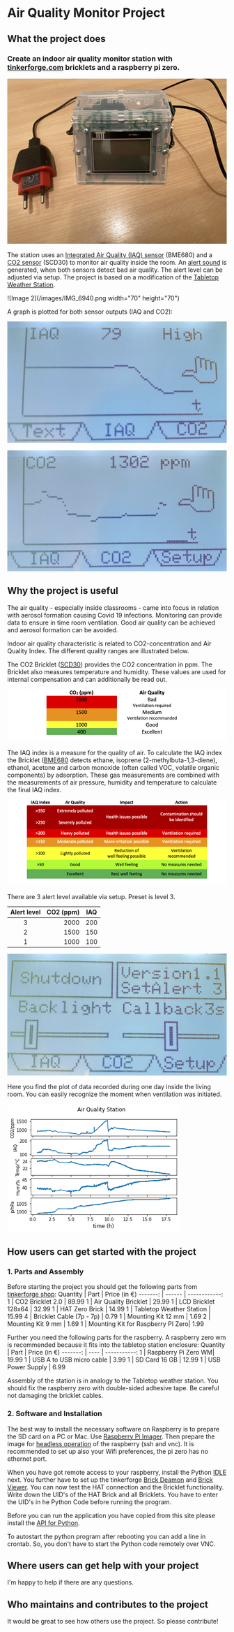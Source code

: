 # Air Quality Monitor Project 

## What the project does

### Create an indoor air quality monitor station with [tinkerforge.com](https://tinkerforge.com/en/doc/) bricklets and a raspberry pi zero.
![Image 1](/images/IMG_6932.png)

The station uses an [Integrated Air Quality (IAQ) sensor](https://www.tinkerforge.com/en/doc/Hardware/Bricklets/Air_Quality.html#air-quality-bricklet) (BME680) and a [CO2 sensor](https://www.tinkerforge.com/en/doc/Hardware/Bricklets/CO2_V2.html) (SCD30) to monitor air quality inside the room. An [alert sound](https://www.tinkerforge.com/en/doc/Hardware/Bricklets/Piezo_Speaker_V2.html#piezo-speaker-v2-bricklet) is generated, when both sensors detect bad air quality. The alert level can be adjusted via setup. The project is based on a modification of the [Tabletop Weather Station](https://www.tinkerforge.com/en/doc/Kits/TabletopWeatherStation/TabletopWeatherStation.html).

![Image 2](/images/IMG_6940.png width="70" height="70")


A graph is plotted for both sensor outputs (IAQ and CO2):

![Image 3](/images/IMG_6941.png)

![Image 4](/images/IMG_6942.png)

## Why the project is useful

The air quality - especially inside classrooms - came into focus in relation with aerosol formation causing Covid 19 infections. Monitoring can provide data to ensure in time room ventilation. Good air quality can be achieved and aerosol formation can be avoided. 

Indoor air quality characteristic is related to CO2-concentration and Air Quality Index. The different quality ranges are illustrated below.

The CO2 Bricklet ([SCD30](https://github.com/Tinkerforge/co2-v2-bricklet/raw/master/datasheets/SCD30.pdf)) provides the CO2 concentration in ppm. The Bricklet also measures temperature and humidity. These values are used for internal compensation and can additionally be read out.

![Image 5](/images/CO2.png)

The IAQ index is a measure for the quality of air. To calculate the IAQ index the Bricklet ([BME680](https://www.bosch-sensortec.com/media/boschsensortec/downloads/datasheets/bst-bme680-ds001.pdf) detects ethane, isoprene (2-methylbuta-1,3-diene), ethanol, acetone and carbon monoxide (often called VOC, volatile organic components) by adsorption. These gas measurements are combined with the measurements of air pressure, humidity and temperature to calculate the final IAQ index.

![Image 6](/images/IAQ.png)

There are 3 alert level available via setup. Preset is level 3. 

Alert level  | CO2 (ppm) |  IAQ
:----------: | --------: |  --------
 3 | 2000  | 200
 2 | 1500  | 150
 1 | 1000  | 100

![Image 7](/images/IMG_6944.png)

Here you find the plot of data recorded during one day inside the living room. You can easily recognize the moment when ventilation was initiated.

![Image 8](/images/data.png)

## How users can get started with the project

### 1. Parts and Assembly

Before starting the project you should get the following parts from [tinkerforge shop](https://www.tinkerforge.com/en/shop/):
Quantity | Part   | Price (in €)
-------: | ------ | ------------:
1 | CO2 Bricklet 2.0 | 89.99
1 | Air Quality Bricklet | 29.99
1 | LCD Bricklet 128x64 | 32.99
1 | HAT Zero Brick | 14.99
1 | Tabletop Weather Station | 15.99
4 | Bricklet Cable (7p - 7p) | 0.79
1 | Mounting Kit 12 mm | 1.69
2 | Mounting Kit 9 mm | 1.69
1 | Mounting Kit for Raspberry PI Zero| 1.99

Further you need the following parts for the raspberry. A raspberry zero wm is recommended because it fits into the tabletop station enclosure:
Quantity | Part | Price (in €)
-------: | ---- | -----------:
1 | Raspberry Pi Zero WM| 19.99
1 | USB A to USB micro cable | 3.99
1 | SD Card 16 GB | 12.99
1 | USB Power Supply | 6.99

Assembly of the station is in analogy to the Tabletop weather station. You should fix the raspberry zero with double-sided adhesive tape. Be careful not damaging the bricklet cables.

### 2. Software and Installation

The best way to install the necessary software on Raspberry is to prepare the SD card on a PC or Mac. Use [Raspberry Pi Imager](https://www.raspberrypi.org/software/). Then prepare the image for [headless operation](https://www.raspberrypi.org/documentation/configuration/wireless/headless.md) of the raspberry (ssh and vnc). It is recommended to set up also your Wifi preferences, the pi zero has no ethernet port.

When you have got remote access to your raspberry, install the Python [IDLE](https://projects.raspberrypi.org/en/projects/generic-python-install-python3#linux) next. You further have to set up the tinkerforge [Brick Deamon](https://www.tinkerforge.com/en/doc/Software/Brickd.html#brickd) and [Brick Viewer](https://www.tinkerforge.com/en/doc/Software/Brickv.html#brickv). You can now test the HAT connection and the Bricklet functionality. Write down the UID's of the HAT Brick and all Bricklets. You have to enter the UID's in he Python Code before running the program.

Before you can run the application you have copied from this site please install the [API for Python](https://www.tinkerforge.com/en/doc/Software/API_Bindings_Python.html#api-bindings-python).

To autostart the python program after rebooting you can add a line in crontab. So, you don't have to start the Python code remotely over VNC.


## Where users can get help with your project

I'm happy to help if there are any questions.

## Who maintains and contributes to the project

It would be great to see how others use the project. So please contribute!
